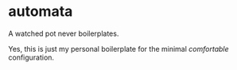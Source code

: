 # automata

A watched pot never boilerplates.

Yes, this is just my personal boilerplate for the minimal _comfortable_ configuration.
